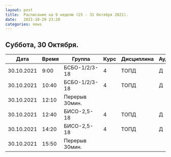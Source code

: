 ```yaml
---
layout: post
title:  Расписание на 9 неделю (25 - 31 Октября 2021).
date:   2021-10-29 23:20
categories: news
---
```


## Суббота, 30 Октября.

| Дата          | Время   | Группа        | Курс | Дисциплина  | Аудитория | Материалы |
| ------------- | ------- | ------------- | ---- | ----------- | --------- | --------- |
|30.10.2021     | 9:00    |БСБО-1/2/3-18  |4     |ТОПД         |Д          |           |
|30.10.2021     |10:40    |БСБО-1/2/3-18  |4     |ТОПД         |Д          |           |
|30.10.2021     |12:10    |Перерыв 30мин. |      |             |           |           |
|30.10.2021     |12:40    |БИСО-2,5-18    |4     |ТОПД         |Д          |           |
|30.10.2021     |14:20    |БИСО-2,5-18    |4     |ТОПД         |Д          |           |
|30.10.2021     |15:50    |Перерыв 30мин. |      |             |           |           |


